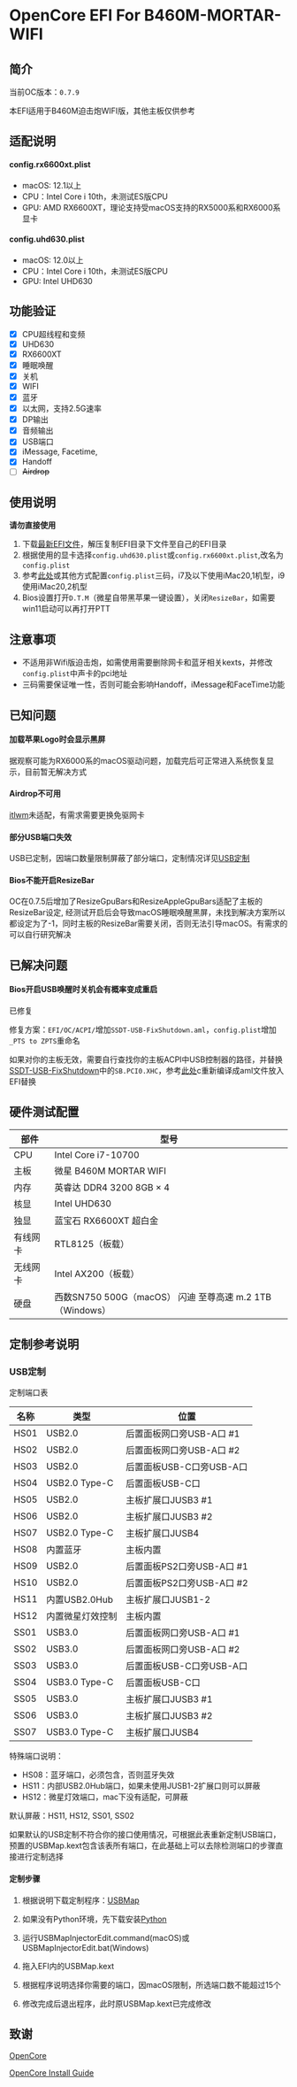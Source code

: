 # OpenCore EFI For B460M-MORTAR-WIFI

## 简介

当前OC版本：`0.7.9`

本EFI适用于B460M迫击炮WIFI版，其他主板仅供参考

## 适配说明

#### config.rx6600xt.plist

- macOS: 12.1以上
- CPU：Intel Core i 10th，未测试ES版CPU
- GPU: AMD RX6600XT，理论支持受macOS支持的RX5000系和RX6000系显卡

#### config.uhd630.plist

- macOS: 12.0以上
- CPU：Intel Core i 10th，未测试ES版CPU
- GPU: Intel UHD630

## 功能验证

- [x] CPU超线程和变频
- [x] UHD630
- [x] RX6600XT
- [x] 睡眠唤醒
- [x] 关机
- [x] WIFI
- [x] 蓝牙
- [x] 以太网，支持2.5G速率
- [x] DP输出
- [x] 音频输出
- [x] USB端口
- [x] iMessage, Facetime,
- [x] Handoff
- [ ] ~~Airdrop~~

## 使用说明

**请勿直接使用**

1. 下载[最新EFI文件](https://github.com/Spectrelai/Hackintosh-B460M-MORTAR-WIFI/archive/refs/heads/main.zip)，解压复制EFI目录下文件至自己的EFI目录
2. 根据使用的显卡选择`config.uhd630.plist`或`config.rx6600xt.plist`,改名为`config.plist`
3. 参考[此处](https://dortania.github.io/OpenCore-Install-Guide/config.plist/comet-lake.html#platforminfo)或其他方式配置`config.plist`三码，i7及以下使用iMac20,1机型，i9使用iMac20,2机型
4. Bios设置打开`D.T.M`（微星自带黑苹果一键设置），关闭`ResizeBar`，如需要win11启动可以再打开PTT

## 注意事项

- 不适用非Wifi版迫击炮，如需使用需要删除网卡和蓝牙相关kexts，并修改`config.plist`中声卡的pci地址
- 三码需要保证唯一性，否则可能会影响Handoff，iMessage和FaceTime功能

## 已知问题

#### 加载苹果Logo时会显示黑屏

据观察可能为RX6000系的macOS驱动问题，加载完后可正常进入系统恢复显示，目前暂无解决方式

#### Airdrop不可用

[itlwm](https://github.com/OpenIntelWireless/itlwm)未适配，有需求需要更换免驱网卡

#### 部分USB端口失效

USB已定制，因端口数量限制屏蔽了部分端口，定制情况详见[USB定制](#USB定制)

#### Bios不能开启ResizeBar

OC在0.7.5后增加了ResizeGpuBars和ResizeAppleGpuBars适配了主板的ResizeBar设定, 经测试开启后会导致macOS睡眠唤醒黑屏，未找到解决方案所以都设定为了-1，同时主板的ResizeBar需要关闭，否则无法引导macOS。有需求的可以自行研究解决

## 已解决问题

#### Bios开启USB唤醒时关机会有概率变成重启

已修复

修复方案：`EFI/OC/ACPI/`增加`SSDT-USB-FixShutdown.aml`，`config.plist`增加`_PTS to ZPTS`重命名

如果对你的主板无效，需要自行查找你的主板ACPI中USB控制器的路径，并替换[SSDT-USB-FixShutdown](ACPI/SSDT-USB-FixShutdown.dsl)中的`SB.PCI0.XHC`，参考[此处](https://dortania.github.io/Getting-Started-With-ACPI/Manual/compile.html)c重新编译成aml文件放入EFI替换

## 硬件测试配置

| 部件     | 型号                     |
| -------- | ------------------------ |
| CPU      | Intel Core i7-10700           |
| 主板     | 微星 B460M MORTAR WIFI   |
| 内存     | 英睿达 DDR4 3200 8GB × 4 |
| 核显     | Intel UHD630            |
| 独显     | 蓝宝石 RX6600XT 超白金    |
| 有线网卡 | RTL8125（板载）          |
| 无线网卡 | Intel AX200（板载）      |
| 硬盘     | 西数SN750 500G（macOS） 闪迪 至尊高速 m.2 1TB（Windows）    |

## 定制参考说明

### USB定制

定制端口表

| 名称 | 类型             | 位置                      |
| ---- | ---------------- | ------------------------- |
| HS01 | USB2.0           | 后置面板网口旁USB-A口 #1  |
| HS02 | USB2.0           | 后置面板网口旁USB-A口 #2  |
| HS03 | USB2.0           | 后置面板USB-C口旁USB-A口  |
| HS04 | USB2.0 Type-C    | 后置面板USB-C口           |
| HS05 | USB2.0           | 主板扩展口JUSB3 #1        |
| HS06 | USB2.0           | 主板扩展口JUSB3 #2        |
| HS07 | USB2.0 Type-C    | 主板扩展口JUSB4           |
| HS08 | 内置蓝牙         | 主板内置                  |
| HS09 | USB2.0           | 后置面板PS2口旁USB-A口 #1 |
| HS10 | USB2.0           | 后置面板PS2口旁USB-A口 #2 |
| HS11 | 内置USB2.0Hub    | 主板扩展口JUSB1-2         |
| HS12 | 内置微星灯效控制 | 主板内置                  |
| SS01 | USB3.0           | 后置面板网口旁USB-A口 #1  |
| SS02 | USB3.0           | 后置面板网口旁USB-A口 #2  |
| SS03 | USB3.0           | 后置面板USB-C口旁USB-A口  |
| SS04 | USB3.0 Type-C    | 后置面板USB-C口           |
| SS05 | USB3.0           | 主板扩展口JUSB3 #1        |
| SS06 | USB3.0           | 主板扩展口JUSB3 #2        |
| SS07 | USB3.0 Type-C    | 主板扩展口JUSB4           |

特殊端口说明：

- HS08：蓝牙端口，必须包含，否则蓝牙失效
- HS11：内部USB2.0Hub端口，如果未使用JUSB1-2扩展口则可以屏蔽
- HS12：微星灯效端口，mac下没有适配，可屏蔽

默认屏蔽：HS11, HS12, SS01, SS02

如果默认的USB定制不符合你的接口使用情况，可根据此表重新定制USB端口，预置的USBMap.kext包含该表所有端口，在此基础上可以去除检测端口的步骤直接进行定制选择

#### 定制步骤

1. 根据说明下载定制程序：[USBMap](https://github.com/corpnewt/USBMap)

2. 如果没有Python环境，先下载安装[Python](https://www.python.org/downloads/)

3. 运行USBMapInjectorEdit.command(macOS)或USBMapInjectorEdit.bat(Windows)

4. 拖入EFI内的USBMap.kext

5. 根据程序说明选择你需要的端口，因macOS限制，所选端口数不能超过15个

6. 修改完成后退出程序，此时原USBMap.kext已完成修改

## 致谢

[OpenCore](https://github.com/acidanthera/OpenCorePkg)

[OpenCore Install Guide](https://dortania.github.io/OpenCore-Install-Guide/)
